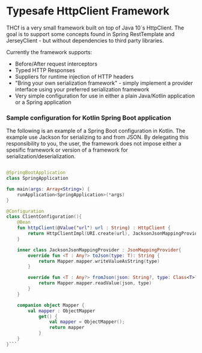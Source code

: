 # Typesafe HttpClient Framework


THCf is a very small framework built on top of Java 10´s HttpClient. The goal is to support some concepts found in 
Spring RestTemplate and JerseyClient - but without dependencies to third party libraries.

Currently the framework supports:
- Before/After request interceptors
- Typed HTTP Responses 
- Suppliers for runtime injection of HTTP headers
- "Bring your own serialization framework" - simply implement a provider interface using your preferred serialization framework
- Very simple configuration for use in either a plain Java/Kotlin application or a Spring application 



### Sample configuration for Kotlin Spring Boot application
The following is an example of a Spring Boot configuration in Kotlin. The example use Jackson for serializing to and from JSON. By delegating this responsibility to you, the user, the framework does not impose either a spesific framework or version of a framework for serialization/deserialization.
```kotlin

@SpringBootApplication
class SpringApplication

fun main(args: Array<String>) {
	runApplication<SpringApplication>(*args)
}

@Configuration
class ClientConfiguration(){
	@Bean
	fun httpClient(@Value("url") url : String) : HttpClient {
		return HttpClientImpl(URI.create(url), JacksonJsonMappingProvider())
	}

	inner class JacksonJsonMappingProvider : JsonMappingProvider{
		override fun <T : Any?> toJson(type: T): String {
			return Mapper.mapper.writeValueAsString(type)
		}

		override fun <T : Any?> fromJson(json: String?, type: Class<T>?): T {
			return Mapper.mapper.readValue(json, type)
		}
	}

	companion object Mapper {
		val mapper : ObjectMapper
			get() {
				val mapper = ObjectMapper();
				return mapper
			}
	}
}```
